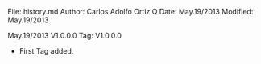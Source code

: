 File:     history.md
Author:   Carlos Adolfo Ortiz Q
Date:     May.19/2013
Modified: May.19/2013

May.19/2013 V1.0.0.0 Tag: V1.0.0.0
- First Tag added.
